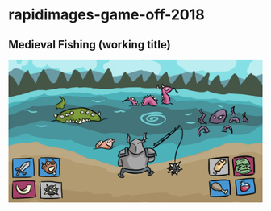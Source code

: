 # rapidimages-game-off-2018

## Medieval Fishing (working title)

![Mockup](/images/MedievalFishing2.png)
